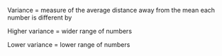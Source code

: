 Variance = measure of the average distance away from the mean each number is different by


Higher variance = wider range of numbers

Lower variance = lower range of numbers